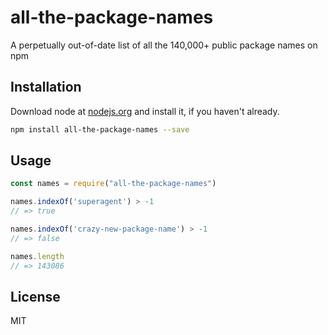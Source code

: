 # all-the-package-names

A perpetually out-of-date list of all the 140,000+ public package names on npm

## Installation

Download node at [nodejs.org](http://nodejs.org) and install it, if you haven't already.

```sh
npm install all-the-package-names --save
```

## Usage

```js
const names = require("all-the-package-names")

names.indexOf('superagent') > -1
// => true

names.indexOf('crazy-new-package-name') > -1
// => false

names.length
// => 143086
```


## License

MIT
